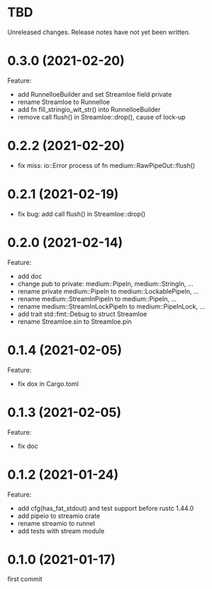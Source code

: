TBD
===
Unreleased changes. Release notes have not yet been written.

0.3.0 (2021-02-20)
=====
Feature:

* add RunnelIoeBuilder and set StreamIoe field private
* rename StreamIoe to RunnelIoe
* add fn fill_stringio_wit_str() into RunnelIoeBuilder
* remove call flush() in StreamIoe::drop(), cause of lock-up

0.2.2 (2021-02-20)
=====

* fix miss: io::Error process of fn medium::RawPipeOut::flush()

0.2.1 (2021-02-19)
=====

* fix bug: add call flush() in StreamIoe::drop()

0.2.0 (2021-02-14)
=====
Feature:

* add doc
* change pub to private: medium::PipeIn, medium::StringIn, ...
* rename private medium::PipeIn to medium::LockablePipeIn, ...
* rename medium::StreamInPipeIn to medium::PipeIn, ...
* rename medium::StreamInLockPipeIn to medium::PipeInLock, ...
* add trait std::fmt::Debug to struct StreamIoe
* rename StreamIoe.sin to StreamIoe.pin

0.1.4 (2021-02-05)
=====
Feature:

* fix dox in Cargo.toml

0.1.3 (2021-02-05)
=====
Feature:

* fix doc

0.1.2 (2021-01-24)
=====
Feature:

* add cfg(has_fat_stdout) and test support before rustc 1.44.0
* add pipeio to streamio crate
* rename streamio to runnel
* add tests with stream module

0.1.0 (2021-01-17)
=====
first commit
